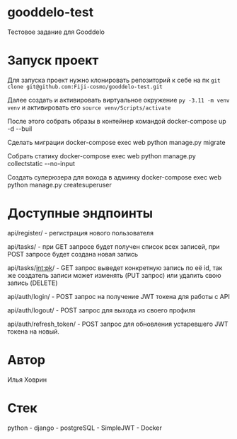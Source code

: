# gooddelo-test
Тестовое задание для Gooddelo

# Запуск проект
Для запуска проект нужно клонировать репозиторий к себе на пк ```git clone git@github.com:Fiji-cosmo/gooddelo-test.git```

Далее создать и активировать виртуальное окружение ```py -3.11 -m venv venv``` и активировать его ```source venv/Scripts/activate```

После этого собрать образы в контейнер командой docker-compose up -d --buil

Сделать миграции docker-compose exec web python manage.py migrate

Собрать статику docker-compose exec web python manage.py collectstatic --no-input 

Создать суперюзера для вохода в админку docker-compose exec web python manage.py createsuperuser

# Доступные эндпоинты
api/register/ - регистрация нового пользователя

api/tasks/ - при GET запросе будет получен список всех записей, при POST запросе будет создана новая запись

api/tasks/<int:pk>/ - GET запрос выведет конкретную запись по её id, так же создатель записи может изменять (PUT запрос) или удалить свою запись (DELETE)

api/auth/login/ - POST запрос на получение JWT токена для работы с API

api/auth/logout/ - POST запрос для выхода из своего профиля 

api/auth/refresh_token/ - POST запрос для обновления устаревшего JWT токена на новый.

# Автор
Илья Ховрин

# Стек
python - django - postgreSQL - SimpleJWT - Docker
